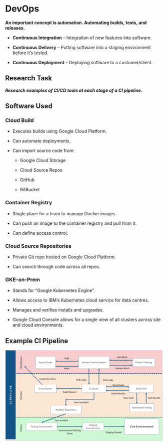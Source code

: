 # DevOps 

**An important concept is automation. Automating builds, tests, and releases.**

- **Continuous Integration** – Integration of new features into software. 

- **Continuous Delivery** – Putting software into a staging environment before it’s tested. 

- **Continuous Deployment** – Deploying software to a customer/client. 

## Research Task 
***Research examples of CI/CD tools at each stage of a CI pipeline.***

## Software Used 

### Cloud Build

- Executes builds using Google Cloud Platform. 

- Can automate deployments. 

- Can import source code from: 

  - Google Cloud Storage 

  - Cloud Source Repos 

  - GitHub 

  - BitBucket 

### Container Registry

- Single place for a team to manage Docker images. 

- Can push an image to the container registry and pull from it. 

- Can define access control. 

### Cloud Source Repositories 

- Private Git repo hosted on Google Cloud Platform. 

- Can search through code across all repos. 

### GKE-on-Prem 

- Stands for “Google Kubernetes Engine”. 

- Allows access to IBM’s Kubernetes cloud service for data centres. 

- Manages and verifies installs and upgrades. 

- Google Cloud Console allows for a single view of all clusters across site and cloud environments. 

## Example CI Pipeline
![CI Pipeline](CIPipeline.png)